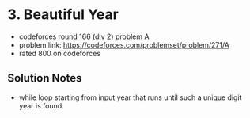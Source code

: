 # 3. Beautiful Year

* codeforces round 166 (div 2) problem A
* problem link: https://codeforces.com/problemset/problem/271/A
* rated 800 on codeforces

## Solution Notes

* while loop starting from input year that runs until such a unique digit year is found.